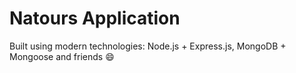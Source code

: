 # Natours Application

Built using modern technologies: Node.js + Express.js, MongoDB + Mongoose and friends 😄
